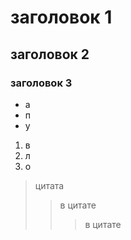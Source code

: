 # заголовок 1
## заголовок 2
### заголовок 3

* а
* п
* у

1. в
6. л
9. о

> цитата
>>  в цитате
>>> в цитате